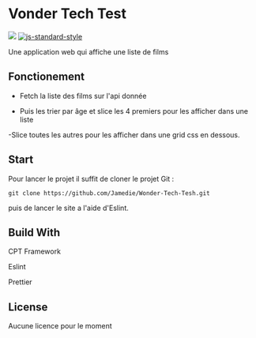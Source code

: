 # Vonder Tech Test

![](https://img.shields.io/badge/CPT%20Framework-pass-green.svg) [![js-standard-style](https://img.shields.io/badge/code%20style-standard-brightgreen.svg)](http://standardjs.com)

Une application web qui affiche une liste de films

## Fonctionement

- Fetch la liste des films sur l'api donnée

- Puis les trier par âge et slice les 4 premiers pour les afficher dans une liste

-Slice toutes les autres pour les afficher dans une grid css en dessous.

## Start

Pour lancer le projet
il suffit de cloner le projet Git :

`git clone https://github.com/Jamedie/Wonder-Tech-Tesh.git`

puis de lancer le site a l'aide d'Eslint.

## Build With

CPT Framework

Eslint

Prettier

## License

Aucune licence pour le moment
